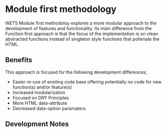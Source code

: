 # Module first methodology
WET5 Module first methodoloy explores a more modular approach to the development of features and functionality. Its main difference from the Function first approach is that the focus of the implementation is on clean abstracted functions instead of singleton style functions that pollenate the HTML.

## Benefits
This approach is focused for the following development differences;

* Easier re-use of existing code base offering potentially no code for new function(s) and/or feature(s)
* Increased modularization
* Focused on DRY Principles
* More HTML data-attribute
* Decreased data-option paramaters

## Development Notes

